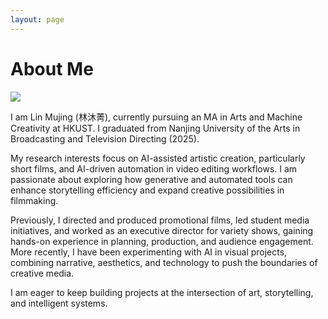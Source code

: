```yaml
---
layout: page
---
```


# About Me

<img src="https://mujinglin.github.io/images/mujing.jpg" class="floatpic">

I am Lin Mujing (林沐菁), currently pursuing an MA in Arts and Machine Creativity at HKUST. I graduated from Nanjing University of the Arts in Broadcasting and Television Directing (2025).

My research interests focus on AI-assisted artistic creation, particularly short films, and AI-driven automation in video editing workflows. I am passionate about exploring how generative and automated tools can enhance storytelling efficiency and expand creative possibilities in filmmaking.

Previously, I directed and produced promotional films, led student media initiatives, and worked as an executive director for variety shows, gaining hands-on experience in planning, production, and audience engagement. More recently, I have been experimenting with AI in visual projects, combining narrative, aesthetics, and technology to push the boundaries of creative media.

I am eager to keep building projects at the intersection of art, storytelling, and intelligent systems.

<a href="https://mapmyvisitors.com/web/1bxj4"><img src="https://mapmyvisitors.com/map.png?d=2xFTgkvCUxGRl5QkxkFrsDZSRsGncfw3udUTq3AGBvg&cl=ffffff" style="width:0%"/></a>
<a href="https://clustrmaps.com/site/1c4nl"  title="ClustrMaps"><img src="//www.clustrmaps.com/map_v2.png?d=CM23PSj5udQedz4kU_mLgdBZ9ixB_rFGQ5AI6KR24Mk&cl=ffffff" style="width:0%"/></a>

<!-- ---

## Research Interests

- Internet of Everything
- Molecular Communication
- Wireless Communication
- AI-powered Communication

My current research focuses on practical problems that artificial intelligence faces in real life. My interests are on the Machine Learning and its applications in Industrial IoT. In a word, advanced technologies like ML and IoT positively influence the life of everybody.  I wish to devote my talent to this meaningful cause and bring well-being to society.

---

## News and Updates
1
- **June 2024**：Very excited to be selected as [KDD UC Scholar](https://kdd2024.kdd.org/undergraduate-consortium/). See you in Spain!
- **May 2024：**My bachelor thesis won the Annual Best Thesis Award (Top 1/300).
- **April 2024：**Our work *BLEGuard* has been accepted to [MobiSys 2024](https://www.sigmobile.org/mobisys/2024/) as a poster paper. See you in Japan!
- **March 2024：**Very excited to get a MPhil offer from Engineering department at Cambridge University!
- **Dec 2023：**Very excited to be selected as [AAAI UC Scholar](https://aaai.org/aaai-conference/undergraduate-consortium-program/). See you in Canada!
- **Jun 2022：**Started research programme at [Cambridge AI Group](https://www.cl.cam.ac.uk/research/ai/), advised by Prof. Pietro Liò. -->
